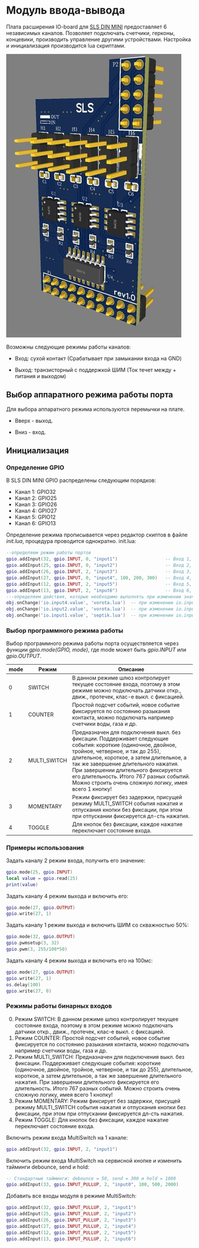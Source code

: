# Модуль ввода-вывода
Плата расширения IO-board для [SLS DIN MINI](/devices/din_mini_base_rus.md) предоставляет 6 независимых каналов. Позволяет подключать счетчики, герконы, концевики, производить управление другими устройствами. Настройка и инициализация производится lua скриптами. 

![IO](/devices/images/ioboard.png)

Возможны следующие режимы работы каналов:

* Вход: сухой контакт (Срабатывает при замыкании входа на GND)

* Выход: транзисторный с поддержкой ШИМ (Ток течет между + питания и выходом)

## Выбор аппаратного режима работы порта
Для выбора аппаратного режима используются перемычки на плате.

* Вверх - выход.

* Вниз - вход.

## Инициализация
### Определение GPIO

В SLS DIN MINI GPIO распределены следующим порядков:
* Канал 1: GPIO32
* Канал 2: GPIO25
* Канал 3: GPIO26
* Канал 4: GPIO27
* Канал 5: GPIO12
* Канал 6: GPIO13

Определение режима прописывается  через редактор скиптов в файле  *init.lua*, процедура проводится  однократно.
init.lua:
```lua 
--определяем режим работы портов
gpio.addInput(32, gpio.INPUT, 0, "input1")                  -- Вход 1, gpio 32  (датчик заполненного сэптика)
gpio.addInput(25, gpio.INPUT, 0, "input2")                  -- Вход 2, gpio 25  (геркон калитки)
gpio.addInput(26, gpio.INPUT, 2, "input3")                  -- Вход 3, gpio 26  
gpio.addInput(27, gpio.INPUT, 0, "input4", 100, 200, 300)   -- Вход 4, gpio 27   (геркон ворот)
gpio.addInput(12, gpio.INPUT, 2, "input5")                  -- Вход 5, gpio 12
gpio.addInput(13, gpio.INPUT, 2, "input6")                  -- Вход 6, gpio 13
---определяем действия, которые необходимо выполнять при изменении значений портов
obj.onChange('io.input4.value', 'vorota.lua')  -- при изменении io.input4.value выполним скрипт vorota.lua
obj.onChange('io.input2.value', 'vorota.lua')  -- при изменении io.input4.value выполним скрипт vorota.lua
obj.onChange('io.input1.value', 'septik.lua')  -- при изменении io.input4.value выполним скрипт vorota.lua
```
### Выбор программного режима работы

Выбор программного режима работы порта осуществляется через функции *gpio.mode(GPIO, mode)*, где mode может быть *gpio.INPUT* или *gpio.OUTPUT*.

| mode | Режим | Описание |
|-|-|-|
|0|SWITCH| В данном режиме шлюз контролирует текущее состояние входа, поэтому в этом режиме можно подключать датчики откр., движ., протечек, клас-е выкл. с фиксацией.|
|1|COUNTER| Простой подсчет событий, новое событие фиксируется по состоянию разыкания контакта, можно подключать например счетчики воды, газа и др.|
|2|MULTI_SWITCH|Предназначен для подключения выкл. без фиксации. Поддерживает следующие события: короткие (одиночное, двойное, тройное, четверное, и так до 255), длительное, короткое, а затем длительное, а так же завершение длительного нажатия. При завершении длительного фиксируется его длительность. Итого 767 разных событий. Можно строить очень сложную логику, имея всего 1 кнопку!|
|3|MOMENTARY| Режим фиксирует без задержки, присущей режиму MULTI_SWITCH события нажатия и отпускания кнопки без фиксации, при этом при отпускании фиксируется дл-сть нажатия.|
|4|TOGGLE|Для кнопок без фиксации, каждое нажатие переключает состояние входа.|

### Примеры использования
Задать каналу 2 режим входа, получить его значение:
```lua
gpio.mode(25, gpio.INPUT)
local value = gpio.read(25)
print(value)
```
Задать каналу 4 режим выхода и включить его:
```lua
gpio.mode(27, gpio.OUTPUT)
gpio.write(27, 1)
```
Задать каналу 1 режим выхода и включить ШИМ со скважностью 50%:
```lua
gpio.mode(32, gpio.OUTPUT)
gpio.pwmsetup(3, 32)
gpio.pwm(3, 255/100*50)
```
Задать каналу 4 режим выхода и включить его на 100мс:
```lua
gpio.mode(27, gpio.OUTPUT)
gpio.write(27, 1)
os.delay(100)
gpio.write(27, 0)
```

### Режимы работы бинарных входов

0. Режим SWITCH: В данном режиме шлюз контролирует текущее состояние входа, поэтому в этом режиме можно подключать датчики откр., движ., протечек, клас-е выкл. с фиксацией.
1. Режим COUNTER: Простой подсчет событий, новое событие фиксируется по состоянию разыкания контакта, можно подключать например счетчики воды, газа и др.
2. Режим MULTI_SWITCH: Предназначен для подключения выкл. без фиксации. Поддерживает следующие события: короткие (одиночное, двойное, тройное, четверное, и так до 255), длительное, короткое, а затем длительное, а так же завершение длительного нажатия. При завершении длительного фиксируется его длительность. Итого 767 разных событий. Можно строить очень сложную логику, имея всего 1 кнопку!
3. Режим MOMENTARY: Режим фиксирует без задержки, присущей режиму MULTI_SWITCH события нажатия и отпускания кнопки без фиксации, при этом при отпускании фиксируется дл-сть нажатия.
4. Режим TOGGLE: Для кнопок без фиксации, каждое нажатие переключает состояние входа.


Включить режим входа MultiSwitch на 1 канале:
```lua
gpio.addInput(32, gpio.INPUT, 2, "input1")
```

Включить режим входа MultiSwitch на сервисной кнопке и изменить тайминги debounce, send и hold:
```lua
-- Стандартные тайминги: debounce = 50, send = 300 и hold = 1000
gpio.addInput(33, gpio.INPUT_PULLUP, 2, "input0", 100, 500, 2000)
```

Добавить все входы модуля в режиме MultiSwitch:
```lua
gpio.addInput(32, gpio.INPUT_PULLUP, 2, "input1")
gpio.addInput(25, gpio.INPUT_PULLUP, 2, "input2")
gpio.addInput(26, gpio.INPUT_PULLUP, 2, "input3")
gpio.addInput(27, gpio.INPUT_PULLUP, 2, "input4")
gpio.addInput(12, gpio.INPUT_PULLUP, 2, "input5")
gpio.addInput(13, gpio.INPUT_PULLUP, 2, "input6")
```



